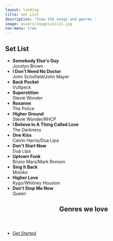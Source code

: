 ```yaml
---
layout: landing
title: Set List
description: 'View the songs and genres '
image: assets/images/pic11.jpg
nav-menu: true
---
```


<!-- Main -->
<div id="main">

<!-- One -->
<section id="one" class="spotlights">
	<div class="inner">
		<h2>Set List</h2>
		<ul class="alt">
			<li><strong>Somebody Else's Guy</strong><br/>Jocelyn Brown</li>
			<li><strong>I Don't Need No Doctor</strong><br/>John Schofield/John Mayer</li>
			<li><strong>Back Pocket</strong><br/>Vulfpeck</li>
			<li><strong>Superstition</strong><br/>Stevie Wonder</li>
			<li><strong>Roxanne</strong><br/>The Police</li>
			<li><strong>Higher Ground</strong><br/>Stevie Wonder/RHCP</li>
			<li><strong>I Believe In A Thing Called Love</strong><br/>The Darkness</li>
			<li><strong>One Kiss</strong><br/>Calvin Harris/Dua Lipa</li>
			<li><strong>Don't Start Now</strong><br/>Dua Lipa</li>
			<li><strong>Uptown Funk</strong><br/>Bruno Mars/Mark Ronson</li>
			<li><strong>Sing It Back</strong><br/>Moloko</li>
			<li><strong>Higher Love</strong><br/>Kygo/Whitney Houston</li>
			<li><strong>Don't Stop Me Now</strong><br/>Queen</li>
		</ul>
	</section>
</section>


<!-- Two -->
<section id="two">
	<div class="inner">
		<header class="major">
			<h2>Genres we love</h2>
		</header>
		<ul class="actions">
			<li><a href="generic.html" class="button next">Get Started</a></li>
		</ul>
	</div>
</section>

<!-- <section id="four" class="spotlights">
	<section>
		<a href="generic.html" class="image">
			<img src="assets/images/pic08.jpg" alt="" data-position="center center" />
		</a>
		<div class="content">
			<div class="inner">
				<header class="major">
					<h3>Orci maecenas</h3>
				</header>
				<p>Nullam et orci eu lorem consequat tincidunt vivamus et sagittis magna sed nunc rhoncus condimentum sem. In efficitur ligula tate urna. Maecenas massa sed magna lacinia magna pellentesque lorem ipsum dolor. Nullam et orci eu lorem consequat tincidunt. Vivamus et sagittis tempus.</p>
				<ul class="actions">
					<li><a href="generic.html" class="button">Learn more</a></li>
				</ul>
			</div>
		</div>
	</section>
	<section>
		<a href="generic.html" class="image">
			<img src="assets/images/pic09.jpg" alt="" data-position="top center" />
		</a>
		<div class="content">
			<div class="inner">
				<header class="major">
					<h3>Rhoncus magna</h3>
				</header>
				<p>Nullam et orci eu lorem consequat tincidunt vivamus et sagittis magna sed nunc rhoncus condimentum sem. In efficitur ligula tate urna. Maecenas massa sed magna lacinia magna pellentesque lorem ipsum dolor. Nullam et orci eu lorem consequat tincidunt. Vivamus et sagittis tempus.</p>
				<ul class="actions">
					<li><a href="generic.html" class="button">Learn more</a></li>
				</ul>
			</div>
		</div>
	</section>
	<section>
		<a href="generic.html" class="image">
			<img src="assets/images/pic10.jpg" alt="" data-position="25% 25%" />
		</a>
		<div class="content">
			<div class="inner">
				<header class="major">
					<h3>Sed nunc ligula</h3>
				</header>
				<p>Nullam et orci eu lorem consequat tincidunt vivamus et sagittis magna sed nunc rhoncus condimentum sem. In efficitur ligula tate urna. Maecenas massa sed magna lacinia magna pellentesque lorem ipsum dolor. Nullam et orci eu lorem consequat tincidunt. Vivamus et sagittis tempus.</p>
				<ul class="actions">
					<li><a href="generic.html" class="button">Learn more</a></li>
				</ul>
			</div>
		</div>
	</section>
</section> -->

</div>
